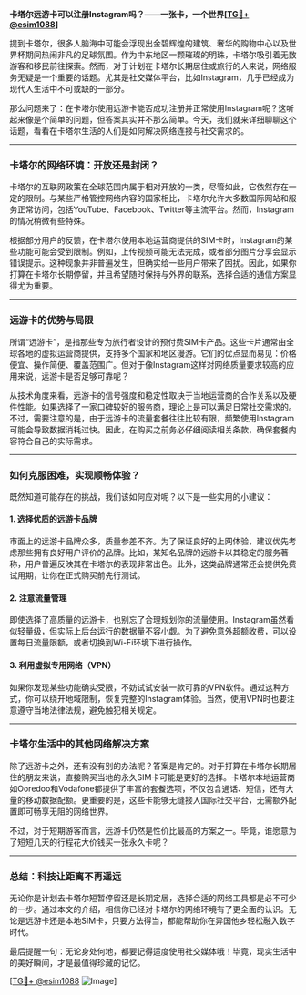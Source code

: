 **卡塔尔远游卡可以注册Instagram吗？——一张卡，一个世界[[TG💪+ @esim1088](https://t.me/s/esim1088)]**

提到卡塔尔，很多人脑海中可能会浮现出金碧辉煌的建筑、奢华的购物中心以及世界杯期间热闹非凡的足球氛围。作为中东地区一颗璀璨的明珠，卡塔尔吸引着无数游客和移民前往探索。然而，对于计划在卡塔尔长期居住或旅行的人来说，网络服务无疑是一个重要的话题。尤其是社交媒体平台，比如Instagram，几乎已经成为现代人生活中不可或缺的一部分。

那么问题来了：在卡塔尔使用远游卡能否成功注册并正常使用Instagram呢？这听起来像是个简单的问题，但答案其实并不那么简单。今天，我们就来详细聊聊这个话题，看看在卡塔尔生活的人们是如何解决网络连接与社交需求的。

---

### **卡塔尔的网络环境：开放还是封闭？**

卡塔尔的互联网政策在全球范围内属于相对开放的一类，尽管如此，它依然存在一定的限制。与某些严格管控网络内容的国家相比，卡塔尔允许大多数国际网站和服务正常访问，包括YouTube、Facebook、Twitter等主流平台。然而，Instagram的情况稍微有些特殊。

根据部分用户的反馈，在卡塔尔使用本地运营商提供的SIM卡时，Instagram的某些功能可能会受到限制。例如，上传视频可能无法完成，或者部分图片分享会显示错误提示。这种现象并非普遍发生，但确实给一些用户带来了困扰。因此，如果你打算在卡塔尔长期停留，并且希望随时保持与外界的联系，选择合适的通信方案显得尤为重要。

---

### **远游卡的优势与局限**

所谓“远游卡”，是指那些专为旅行者设计的预付费SIM卡产品。这些卡片通常由全球各地的虚拟运营商提供，支持多个国家和地区漫游。它们的优点显而易见：价格便宜、操作简便、覆盖范围广。但对于像Instagram这样对网络质量要求较高的应用来说，远游卡是否足够可靠呢？

从技术角度来看，远游卡的信号强度和稳定性取决于当地运营商的合作关系以及硬件性能。如果选择了一家口碑较好的服务商，理论上是可以满足日常社交需求的。不过，需要注意的是，由于远游卡的流量套餐往往比较有限，频繁使用Instagram可能会导致数据消耗过快。因此，在购买之前务必仔细阅读相关条款，确保套餐内容符合自己的实际需求。

---

### **如何克服困难，实现顺畅体验？**

既然知道可能存在的挑战，我们该如何应对呢？以下是一些实用的小建议：

#### **1. 选择优质的远游卡品牌**
市面上的远游卡品牌众多，质量参差不齐。为了保证良好的上网体验，建议优先考虑那些拥有良好用户评价的品牌。比如，某知名品牌的远游卡以其稳定的服务著称，用户普遍反映其在卡塔尔的表现非常出色。此外，这类品牌通常还会提供免费试用期，让你在正式购买前先行测试。

#### **2. 注意流量管理**
即使选择了高质量的远游卡，也别忘了合理规划你的流量使用。Instagram虽然看似轻量级，但实际上后台运行的数据量不容小觑。为了避免意外超额收费，可以设置每日流量限额，或者切换到Wi-Fi环境下进行操作。

#### **3. 利用虚拟专用网络（VPN）**
如果你发现某些功能确实受限，不妨试试安装一款可靠的VPN软件。通过这种方式，你可以绕开地域限制，恢复完整的Instagram体验。当然，使用VPN时也要注意遵守当地法律法规，避免触犯相关规定。

---

### **卡塔尔生活中的其他网络解决方案**

除了远游卡之外，还有没有别的办法呢？答案是肯定的。对于打算在卡塔尔长期居住的朋友来说，直接购买当地的永久SIM卡可能是更好的选择。卡塔尔本地运营商如Ooredoo和Vodafone都提供了丰富的套餐选项，不仅包含通话、短信，还有大量的移动数据配额。更重要的是，这些卡能够无缝接入国际社交平台，无需额外配置即可畅享无阻的网络世界。

不过，对于短期游客而言，远游卡仍然是性价比最高的方案之一。毕竟，谁愿意为了短短几天的行程花大价钱买一张永久卡呢？

---

### **总结：科技让距离不再遥远**

无论你是计划去卡塔尔短暂停留还是长期定居，选择合适的网络工具都是必不可少的一步。通过本文的介绍，相信你已经对卡塔尔的网络环境有了更全面的认识。无论是远游卡还是本地SIM卡，只要方法得当，都能帮助你在异国他乡轻松融入数字时代。

最后提醒一句：无论身处何地，都要记得适度使用社交媒体哦！毕竟，现实生活中的美好瞬间，才是最值得珍藏的记忆。

[[TG💪+ @esim1088](https://t.me/s/esim1088) ![Image](https://i.postimg.cc/4NQfJmqS/Snipaste-2025-05-13-00-14-12.png)]